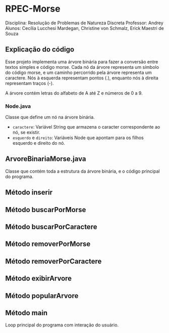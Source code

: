 # RPEC-Morse
Disciplina: Resolução de Problemas de Natureza Discreta
Professor: Andrey
Alunos: Cecília Lucchesi Mardegan, Christine von Schmalz, Erick Maestri de Souza

## Explicação do código

Esse projeto implementa uma árvore binária para fazer a conversão entre textos simples e código morse. Cada nó da árvore representa um símbolo do código morse, e um caminho percorrido pela árvore representa um caractere. Nós à esquerda representam pontos (.), enquanto nós à direita representam traços (-).

A árvore contém letras do alfabeto de A até Z e números de 0 a 9.


### Node.java

Classe que define um nó na árvore binária.

- `caractere`: Variável String que armazena o caracter correspondente ao nó, se existir.
- `esquerdo` e `direito`: Variáveis Node que apontam para os filhos esquerdo e direito do nó.

## ArvoreBinariaMorse.java

Classe que contém toda a estrutura da árvore binária, e o código principal do programa.

## Método inserir

## Método buscarPorMorse

## Método buscarPorCaractere

## Método removerPorMorse

## Método removerPorCaractere

## Método exibirArvore

## Método popularArvore

## Método main

Loop principal do programa com interação do usuário.
